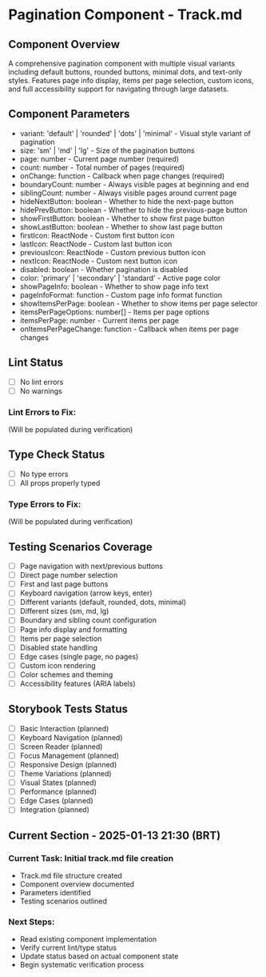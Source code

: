 # Pagination Component - Track.md

## Component Overview

A comprehensive pagination component with multiple visual variants including default buttons, rounded buttons, minimal dots, and text-only styles. Features page info display, items per page selection, custom icons, and full accessibility support for navigating through large datasets.

## Component Parameters

- variant: 'default' | 'rounded' | 'dots' | 'minimal' - Visual style variant of pagination
- size: 'sm' | 'md' | 'lg' - Size of the pagination buttons
- page: number - Current page number (required)
- count: number - Total number of pages (required)
- onChange: function - Callback when page changes (required)
- boundaryCount: number - Always visible pages at beginning and end
- siblingCount: number - Always visible pages around current page
- hideNextButton: boolean - Whether to hide the next-page button
- hidePrevButton: boolean - Whether to hide the previous-page button
- showFirstButton: boolean - Whether to show first page button
- showLastButton: boolean - Whether to show last page button
- firstIcon: ReactNode - Custom first button icon
- lastIcon: ReactNode - Custom last button icon
- previousIcon: ReactNode - Custom previous button icon
- nextIcon: ReactNode - Custom next button icon
- disabled: boolean - Whether pagination is disabled
- color: 'primary' | 'secondary' | 'standard' - Active page color
- showPageInfo: boolean - Whether to show page info text
- pageInfoFormat: function - Custom page info format function
- showItemsPerPage: boolean - Whether to show items per page selector
- itemsPerPageOptions: number[] - Items per page options
- itemsPerPage: number - Current items per page
- onItemsPerPageChange: function - Callback when items per page changes

## Lint Status

- [ ] No lint errors
- [ ] No warnings

### Lint Errors to Fix:

(Will be populated during verification)

## Type Check Status

- [ ] No type errors
- [ ] All props properly typed

### Type Errors to Fix:

(Will be populated during verification)

## Testing Scenarios Coverage

- [ ] Page navigation with next/previous buttons
- [ ] Direct page number selection
- [ ] First and last page buttons
- [ ] Keyboard navigation (arrow keys, enter)
- [ ] Different variants (default, rounded, dots, minimal)
- [ ] Different sizes (sm, md, lg)
- [ ] Boundary and sibling count configuration
- [ ] Page info display and formatting
- [ ] Items per page selection
- [ ] Disabled state handling
- [ ] Edge cases (single page, no pages)
- [ ] Custom icon rendering
- [ ] Color schemes and theming
- [ ] Accessibility features (ARIA labels)

## Storybook Tests Status

- [ ] Basic Interaction (planned)
- [ ] Keyboard Navigation (planned)
- [ ] Screen Reader (planned)
- [ ] Focus Management (planned)
- [ ] Responsive Design (planned)
- [ ] Theme Variations (planned)
- [ ] Visual States (planned)
- [ ] Performance (planned)
- [ ] Edge Cases (planned)
- [ ] Integration (planned)

## Current Section - 2025-01-13 21:30 (BRT)

### Current Task: Initial track.md file creation

- Track.md file structure created
- Component overview documented
- Parameters identified
- Testing scenarios outlined

### Next Steps:

- Read existing component implementation
- Verify current lint/type status
- Update status based on actual component state
- Begin systematic verification process
